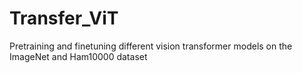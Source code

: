 # Transfer_ViT
Pretraining and finetuning different vision transformer models on the ImageNet and Ham10000 dataset
